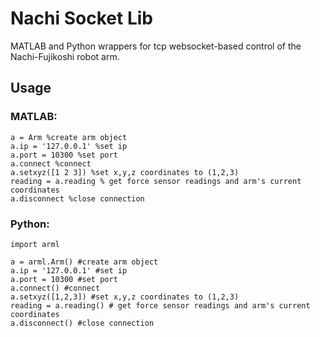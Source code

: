 # Nachi Socket Lib
MATLAB and Python wrappers for tcp websocket-based control of the Nachi-Fujikoshi robot arm.

## Usage
### MATLAB:
```
a = Arm %create arm object
a.ip = '127.0.0.1' %set ip
a.port = 10300 %set port
a.connect %connect
a.setxyz([1 2 3]) %set x,y,z coordinates to (1,2,3)
reading = a.reading % get force sensor readings and arm's current coordinates
a.disconnect %close connection
```
### Python:
```
import arml

a = arml.Arm() #create arm object
a.ip = '127.0.0.1' #set ip
a.port = 10300 #set port
a.connect() #connect
a.setxyz([1,2,3]) #set x,y,z coordinates to (1,2,3)
reading = a.reading() # get force sensor readings and arm's current coordinates
a.disconnect() #close connection
```